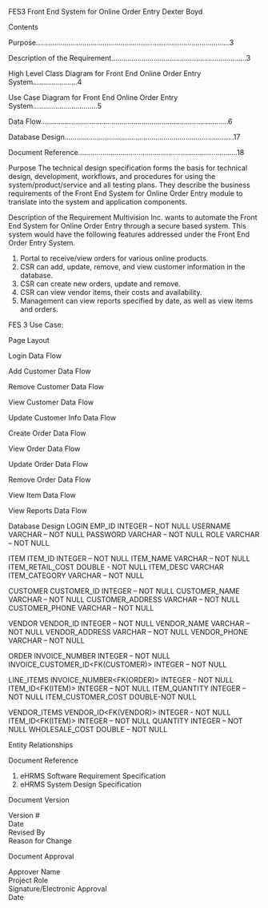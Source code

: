 FES3 Front End System for
Online Order Entry
Dexter Boyd

Contents

Purpose…………………………………………………………………………………...3

Description of the Requirement………………………………………………………….3

High Level Class Diagram for Front End Online Order Entry System………………….4

Use Case Diagram for Front End Online Order Entry System…………………………..5

Data Flow………………………………………………………………………………...6

Database Design…………………………………………………………………………17

Document Reference…………………………………………………………………….18



Purpose
The technical design specification forms the basis for technical design, development, workflows, and procedures for using the system/product/service and all testing plans. They describe the business requirements of the Front End System for Online Order Entry module to translate into the system and application components.

Description of the Requirement
Multivision Inc. wants to automate the Front End System for Online Order Entry through a secure based system. This system would have the following features addressed under the Front End Order Entry System.

1.	Portal to receive/view orders for various online products.
2.	CSR can add, update, remove, and view customer information in the database.
3.	CSR can create new orders, update and remove.
4.	CSR can view vendor items, their costs and availability.
5.	Management can view reports specified by date, as well as view items and orders.


FES 3 Use Case:

Page Layout


Login Data Flow


Add Customer Data Flow


Remove Customer Data Flow


View Customer Data Flow


Update Customer Info Data Flow


Create Order Data Flow


View Order Data Flow


Update Order Data Flow


Remove Order Data Flow


View Item Data Flow


View Reports Data Flow




Database Design
LOGIN
EMP_ID <PK>	INTEGER – NOT NULL
USERNAME	VARCHAR – NOT NULL
PASSWORD	VARCHAR – NOT NULL
ROLE	VARCHAR – NOT NULL

ITEM
ITEM_ID <PK>	INTEGER – NOT NULL
ITEM_NAME	VARCHAR – NOT NULL
ITEM_RETAIL_COST	DOUBLE  - NOT NULL
ITEM_DESC	VARCHAR 
ITEM_CATEGORY	VARCHAR – NOT NULL

CUSTOMER
CUSTOMER_ID <PK>	INTEGER – NOT NULL
CUSTOMER_NAME	VARCHAR – NOT NULL
CUSTOMER_ADDRESS	VARCHAR – NOT NULL
CUSTOMER_PHONE	VARCHAR – NOT NULL

VENDOR
VENDOR_ID <PK>	INTEGER – NOT NULL
VENDOR_NAME	VARCHAR – NOT NULL
VENDOR_ADDRESS	VARCHAR – NOT NULL
VENDOR_PHONE	VARCHAR – NOT NULL

ORDER
INVOICE_NUMBER<PK>	INTEGER – NOT NULL
INVOICE_CUSTOMER_ID<FK(CUSTOMER)>	INTEGER – NOT NULL

LINE_ITEMS
INVOICE_NUMBER<PK><FK(ORDER)>	INTEGER - NOT NULL
ITEM_ID<PK><FK(ITEM)>	INTEGER – NOT NULL
ITEM_QUANTITY	INTEGER – NOT NULL
ITEM_CUSTOMER_COST	DOUBLE-NOT NULL

VENDOR_ITEMS
VENDOR_ID<PK><FK(VENDOR)>	INTEGER - NOT NULL
ITEM_ID<PK><FK(ITEM)>	INTEGER – NOT NULL
QUANTITY	INTEGER – NOT NULL
WHOLESALE_COST	DOUBLE – NOT NULL



Entity Relationships




Document Reference

1.	eHRMS Software Requirement Specification
2.	eHRMS System Design Specification


Document Version


Version #	
Date	
Revised By	
Reason for Change


			


			


			

Document Approval


Approver Name	
Project Role	
Signature/Electronic Approval	
Date

			

			

			

